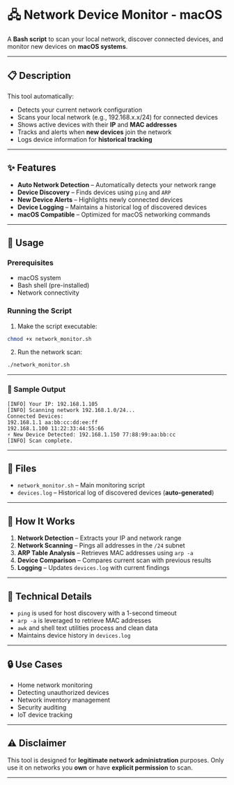 # 🖧 Network Device Monitor - macOS

A **Bash script** to scan your local network, discover connected devices, and monitor new devices on **macOS systems**.

---

## 📋 Description

This tool automatically:

* Detects your current network configuration
* Scans your local network (e.g., 192.168.x.x/24) for connected devices
* Shows active devices with their **IP** and **MAC addresses**
* Tracks and alerts when **new devices** join the network
* Logs device information for **historical tracking**

---

## ✨ Features

* **Auto Network Detection** – Automatically detects your network range
* **Device Discovery** – Finds devices using `ping` and `ARP`
* **New Device Alerts** – Highlights newly connected devices
* **Device Logging** – Maintains a historical log of discovered devices
* **macOS Compatible** – Optimized for macOS networking commands

---

## 🚀 Usage

### Prerequisites

* macOS system
* Bash shell (pre-installed)
* Network connectivity

### Running the Script

1. Make the script executable:

```bash
chmod +x network_monitor.sh
```

2. Run the network scan:

```bash
./network_monitor.sh
```

---

### 🔹 Sample Output

```
[INFO] Your IP: 192.168.1.105
[INFO] Scanning network 192.168.1.0/24...
Connected Devices:
192.168.1.1 aa:bb:cc:dd:ee:ff
192.168.1.100 11:22:33:44:55:66
⚡ New Device Detected: 192.168.1.150 77:88:99:aa:bb:cc
[INFO] Scan complete.
```

---

## 📁 Files

* `network_monitor.sh` – Main monitoring script
* `devices.log` – Historical log of discovered devices (**auto-generated**)

---

## 🔧 How It Works

1. **Network Detection** – Extracts your IP and network range
2. **Network Scanning** – Pings all addresses in the `/24` subnet
3. **ARP Table Analysis** – Retrieves MAC addresses using `arp -a`
4. **Device Comparison** – Compares current scan with previous results
5. **Logging** – Updates `devices.log` with current findings

---

## 📝 Technical Details

* `ping` is used for host discovery with a 1-second timeout
* `arp -a` is leveraged to retrieve MAC addresses
* `awk` and shell text utilities process and clean data
* Maintains device history in `devices.log`

---

## 🔒 Use Cases

* Home network monitoring
* Detecting unauthorized devices
* Network inventory management
* Security auditing
* IoT device tracking

---

## ⚠️ Disclaimer

This tool is designed for **legitimate network administration** purposes. Only use it on networks you **own** or have **explicit permission** to scan.

---
